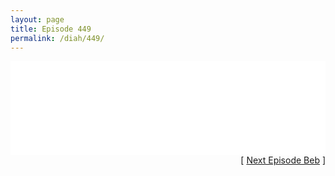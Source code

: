 ```yaml
---
layout: page
title: Episode 449
permalink: /diah/449/
---
```


<iframe allowfullscreen="true" frameborder="0" style="width:100%;" marginheight="0" marginwidth="0" mozallowfullscreen="true" scrolling="NO" src="//gdriveplayer.us/embed2.php?link=FqM8x0u9dgNdLENlZTBjdAUkc4RXB1BABuHNWlnYq4hYBAEN5Q1qAu%252Bvw47%252B2t58aP6%252FJyRtzYDOt0ojAI7yKGQjE5RkgA1g%252BeWL9nC2PJGC3EYXyjw6fAgfMJeOHwh23KQqE67lva8HtNBSEMJs%252BjzCfzULFTFrNjBKLNvRRYxKMHUPKKUyPQlYURuRK%252F95ZKRiT0QlgG%252BY0YEAjdRDCm&amp;no_adult=yes" webkitallowfullscreen="true"></iframe>

<div align="right">[ <a href="/diah/450/">Next Episode Beb</a> ]</div>

